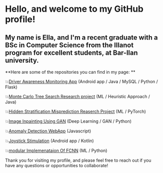 
# Hello, and welcome to my GitHub profile!

## My name is Ella, and I'm a recent graduate with a BSc in Computer Science from the Illanot program for excellent students, at Bar-Ilan university.

**Here are some of the repositories you can find in my page: **</br>

💥[Driver Awareness Monitoring App](https://github.com/Ella475/Driver-Awareness-Monitoring) (Android app / Java / MySQL / Python / Flask)

💥[Monte Carlo Tree Search Research project](https://github.com/Ella475/PacmanAgents.git) (ML / Heuristic Approach / Java)

💥[Hidden Stratification Misprediction Reaserch Project](https://github.com/Ella475/Hidden-Stratification-Misprediction.git) (ML / PyTorch)

💥[Image Inpainting Using GAN](https://github.com/Ella475/image-inpainting-using-gan.git) (Deep Learning / GAN / Python)

💥[Anomaly Detection WebApp](https://github.com/Ella475/anomaly-detection-web-app.git) (Javascript)

💥[Joystick Stimulation](https://github.com/Ella475/FG_Joystick.git) (Android app / Kotlin)

💥[modular Implemenataion Of FCNN](https://github.com/Ella475/FCNN-NUMPY.git) (ML / Python)

Thank you for visiting my profile, and please feel free to reach out if you have any questions or opportunities to collaborate!
